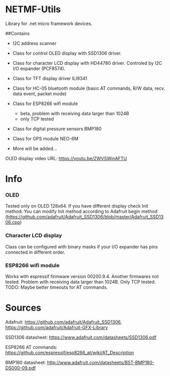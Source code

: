 # NETMF-Utils
Library for .net micro framework devices. 

##Contains 

- I2C address scanner
- Class for control OLED display with SSD1306 driver. 
- Class for character LCD display with HD44780 driver. Controled by I2C I/O expander (PCF8574).
- Class for TFT display driver ILI9341 
- Class for HC-05 bluetooth module (basic AT commands, R/W data, recv. data event, packet mode)
- Class for ESP8266 wifi module 
  - beta, problem with receiving data larger than 1024B
  - only TCP tested
- Class for digital pressure sensors BMP180
- Class for GPS module NEO-6M

- More will be added... 

OLED display video URL: https://youtu.be/ZWVSWinAFTU

# Info

### OLED
Tested only on OLED 128x64. If you have different display check Init method. You can modify Init method according to Adafruit begin method (https://github.com/adafruit/Adafruit_SSD1306/blob/master/Adafruit_SSD1306.cpp)

### Character LCD display
Class can be configured with  binary masks if your I/O expander has pins connected in different order.

### ESP8266 wifi module
Works with espressif firmware version  00200.9.4. Another firmwares not tested. Problem with receiving data larger than 1024B. Only TCP tested.  TODO: Maybe better timeouts for AT commands. 



# Sources

Adafruit:
https://github.com/adafruit/Adafruit_SSD1306,
https://github.com/adafruit/Adafruit-GFX-Library

SSD1306 datasheet:
https://www.adafruit.com/datasheets/SSD1306.pdf

ESP8266 AT commands: 
https://github.com/espressif/esp8266_at/wiki/AT_Description

BMP180 datasheet: 
http://www.adafruit.com/datasheets/BST-BMP180-DS000-09.pdf

